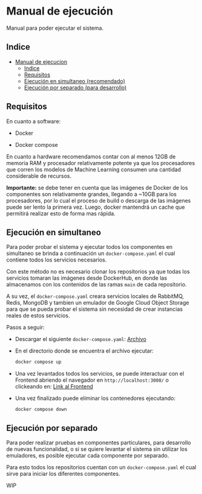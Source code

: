 # Manual de ejecución

Manual para poder ejecutar el sistema.



## Indice

- [Manual de ejecucion](#manual-de-ejecución)
  - [Indice](#indice)
  - [Requisitos](#requisitos)
  - [Ejecución en simultaneo (recomendado)](#ejecución-en-simultaneo)
  - [Ejecución por separado (para desarrollo)](#ejecución-por-separado)

## Requisitos

En cuanto a software:

- Docker

- Docker compose

  

En cuanto a hardware recomendamos contar con al menos 12GB de memoria RAM y procesador relativamente potente ya que los procesadores que corren los modelos de Machine Learning consumen una cantidad considerable de recursos.

**Importante:** se debe tener en cuenta que las imágenes de Docker de los componentes son relativamente grandes, llegando a ~10GB para los procesadores, por lo cual el proceso de build o descarga de las imágenes puede ser lento la primera vez. Luego, docker mantendrá un cache que permitirá realizar esto de forma mas rápida.



## Ejecución en simultaneo

Para poder probar el sistema y ejecutar todos los componentes en simultaneo se brinda a continuación un `docker-compose.yaml` el cual contiene todos los servicios necesarios.

Con este método no es necesario clonar los repositorios ya que todas los servicios tomaran las imágenes desde DockerHub, en donde las almacenamos con los contenidos de las ramas `main` de cada repositorio.

A su vez, el `docker-compose.yaml` creara servicios locales de RabbitMQ, Redis, MongoDB y tambien un emulador de Google Cloud Object Storage para que se pueda probar el sistema sin necesidad de crear instancias reales de estos servicios.

Pasos a seguir:

- Descargar el siguiente `docker-compose.yaml`: [Archivo](https://github.com/Trabajo-profesional-grupo-21/manual-ejecucion/blob/main/resources/docker-compose.yaml)

- En el directorio donde se encuentra el archivo ejecutar: 

  ```bash
  docker compose up
  ```

- Una vez levantados todos los servicios, se puede interactuar con el Frontend abriendo el navegador en `http://localhost:3000/`  o clickeando en: [Link al Frontend](http://localhost:3000/)

- Una vez finalizado puede eliminar los contenedores ejecutando:

  ```
  docker compose down
  ```

  

## Ejecución por separado

Para poder realizar pruebas en componentes particulares, para desarrollo de nuevas funcionalidad, o si se quiere levantar el sistema sin utilizar los emuladores, es posible ejecutar cada componente por separado.

Para esto todos los repositorios cuentan con un `docker-compose.yaml` el cual sirve para iniciar los diferentes componentes.

WIP
